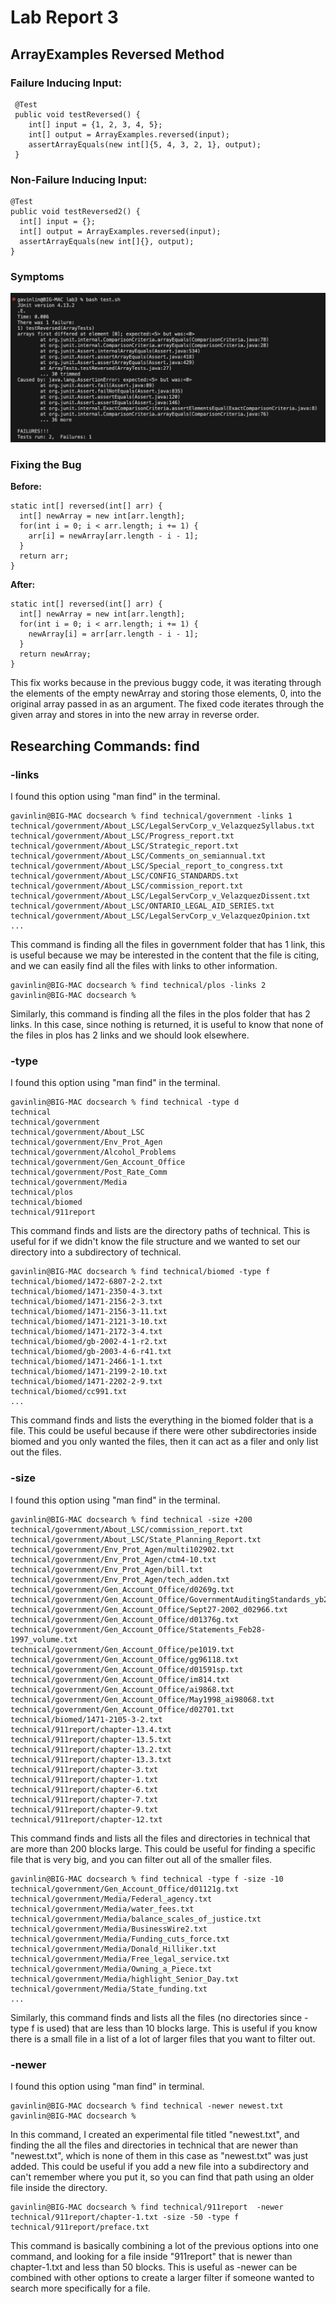 # Lab Report 3
## ArrayExamples Reversed Method
### Failure Inducing Input:
```
 @Test
 public void testReversed() {
    int[] input = {1, 2, 3, 4, 5};
    int[] output = ArrayExamples.reversed(input);
    assertArrayEquals(new int[]{5, 4, 3, 2, 1}, output);
 }
```

### Non-Failure Inducing Input:
```
@Test
public void testReversed2() {
  int[] input = {};
  int[] output = ArrayExamples.reversed(input);
  assertArrayEquals(new int[]{}, output);
}
```

### Symptoms
![symptom](symptom.png)

### Fixing the Bug

**Before:**
```
static int[] reversed(int[] arr) {
  int[] newArray = new int[arr.length];
  for(int i = 0; i < arr.length; i += 1) {
    arr[i] = newArray[arr.length - i - 1];
  }
  return arr;
}
```
**After:**
```
static int[] reversed(int[] arr) {
  int[] newArray = new int[arr.length];
  for(int i = 0; i < arr.length; i += 1) {
    newArray[i] = arr[arr.length - i - 1];
  }
  return newArray;
}
```

This fix works because in the previous buggy code, it was iterating through the elements of the empty newArray and storing those elements, 0, into the original array passed in as an argument. The fixed code iterates through the given array and stores in into the new array in reverse order.

## Researching Commands: find

### -links
   
I found this option using "man find" in the terminal.

```
gavinlin@BIG-MAC docsearch % find technical/government -links 1
technical/government/About_LSC/LegalServCorp_v_VelazquezSyllabus.txt
technical/government/About_LSC/Progress_report.txt
technical/government/About_LSC/Strategic_report.txt
technical/government/About_LSC/Comments_on_semiannual.txt
technical/government/About_LSC/Special_report_to_congress.txt
technical/government/About_LSC/CONFIG_STANDARDS.txt
technical/government/About_LSC/commission_report.txt
technical/government/About_LSC/LegalServCorp_v_VelazquezDissent.txt
technical/government/About_LSC/ONTARIO_LEGAL_AID_SERIES.txt
technical/government/About_LSC/LegalServCorp_v_VelazquezOpinion.txt
...
```
This command is finding all the files in government folder that has 1 link, this is useful because we may be interested in the content that the file is citing, and we can easily find all the files with links to other information.
```
gavinlin@BIG-MAC docsearch % find technical/plos -links 2
gavinlin@BIG-MAC docsearch % 
```
Similarly, this command is finding all the files in the plos folder that has 2 links. In this case, since nothing is returned, it is useful to know that none of the files in plos has 2 links and we should look elsewhere.

### -type

I found this option using "man find" in the terminal.

```
gavinlin@BIG-MAC docsearch % find technical -type d
technical
technical/government
technical/government/About_LSC
technical/government/Env_Prot_Agen
technical/government/Alcohol_Problems
technical/government/Gen_Account_Office
technical/government/Post_Rate_Comm
technical/government/Media
technical/plos
technical/biomed
technical/911report
```
This command finds and lists are the directory paths of technical. This is useful for if we didn't know the file structure and we wanted to set our directory into a subdirectory of technical.
```
gavinlin@BIG-MAC docsearch % find technical/biomed -type f  
technical/biomed/1472-6807-2-2.txt
technical/biomed/1471-2350-4-3.txt
technical/biomed/1471-2156-2-3.txt
technical/biomed/1471-2156-3-11.txt
technical/biomed/1471-2121-3-10.txt
technical/biomed/1471-2172-3-4.txt
technical/biomed/gb-2002-4-1-r2.txt
technical/biomed/gb-2003-4-6-r41.txt
technical/biomed/1471-2466-1-1.txt
technical/biomed/1471-2199-2-10.txt
technical/biomed/1471-2202-2-9.txt
technical/biomed/cc991.txt
...
```
This command finds and lists the everything in the biomed folder that is a file. This could be useful because if there were other subdirectories inside biomed and you only wanted the files, then it can act as a filer and only list out the files.

### -size

I found this option using "man find" in the terminal.

```
gavinlin@BIG-MAC docsearch % find technical -size +200
technical/government/About_LSC/commission_report.txt
technical/government/About_LSC/State_Planning_Report.txt
technical/government/Env_Prot_Agen/multi102902.txt
technical/government/Env_Prot_Agen/ctm4-10.txt
technical/government/Env_Prot_Agen/bill.txt
technical/government/Env_Prot_Agen/tech_adden.txt
technical/government/Gen_Account_Office/d0269g.txt
technical/government/Gen_Account_Office/GovernmentAuditingStandards_yb2002ed.txt
technical/government/Gen_Account_Office/Sept27-2002_d02966.txt
technical/government/Gen_Account_Office/d01376g.txt
technical/government/Gen_Account_Office/Statements_Feb28-1997_volume.txt
technical/government/Gen_Account_Office/pe1019.txt
technical/government/Gen_Account_Office/gg96118.txt
technical/government/Gen_Account_Office/d01591sp.txt
technical/government/Gen_Account_Office/im814.txt
technical/government/Gen_Account_Office/ai9868.txt
technical/government/Gen_Account_Office/May1998_ai98068.txt
technical/government/Gen_Account_Office/d02701.txt
technical/biomed/1471-2105-3-2.txt
technical/911report/chapter-13.4.txt
technical/911report/chapter-13.5.txt
technical/911report/chapter-13.2.txt
technical/911report/chapter-13.3.txt
technical/911report/chapter-3.txt
technical/911report/chapter-1.txt
technical/911report/chapter-6.txt
technical/911report/chapter-7.txt
technical/911report/chapter-9.txt
technical/911report/chapter-12.txt
```
This command finds and lists all the files and directories in technical that are more than 200 blocks large. This could be useful for finding a specific file that is very big, and you can filter out all of the smaller files.
```
gavinlin@BIG-MAC docsearch % find technical -type f -size -10
technical/government/Gen_Account_Office/d01121g.txt
technical/government/Media/Federal_agency.txt
technical/government/Media/water_fees.txt
technical/government/Media/balance_scales_of_justice.txt
technical/government/Media/BusinessWire2.txt
technical/government/Media/Funding_cuts_force.txt
technical/government/Media/Donald_Hilliker.txt
technical/government/Media/Free_legal_service.txt
technical/government/Media/Owning_a_Piece.txt
technical/government/Media/highlight_Senior_Day.txt
technical/government/Media/State_funding.txt
...
```
Similarly, this command finds and lists all the files (no directories since -type f is used) that are less than 10 blocks large. This is useful if you know there is a small file in a list of a lot of larger files that you want to filter out. 

### -newer

I found this option using "man find" in terminal.

```
gavinlin@BIG-MAC docsearch % find technical -newer newest.txt                       
gavinlin@BIG-MAC docsearch % 
```
In this command, I created an experimental file titled "newest.txt", and finding the all the files and directories in technical that are newer than "newest.txt", which is none of them in this case as "newest.txt" was just added. This could be useful if you add a new file into a subdirectory and can't remember where you put it, so you can find that path using an older file inside the directory. 

```
gavinlin@BIG-MAC docsearch % find technical/911report  -newer technical/911report/chapter-1.txt -size -50 -type f
technical/911report/preface.txt
```
This command is basically combining a lot of the previous options into one command, and looking for a file inside "911report" that is newer than chapter-1.txt and less than 50 blocks. This is useful as -newer can be combined with other options to create a larger filter if someone wanted to search more specifically for a file.



